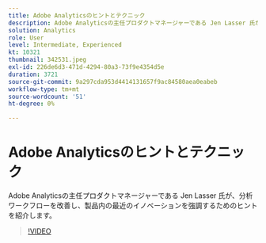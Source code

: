 ```yaml
---
title: Adobe Analyticsのヒントとテクニック
description: Adobe Analyticsの主任プロダクトマネージャーである Jen Lasser 氏が、分析ワークフローの改善と最近のイノベーションのハイライトに関するヒントを紹介します
solution: Analytics
role: User
level: Intermediate, Experienced
kt: 10321
thumbnail: 342531.jpeg
exl-id: 226de6d3-471d-4294-80a3-73f9e4354d5e
duration: 3721
source-git-commit: 9a297cda953d4414131657f9ac84580aea0eabeb
workflow-type: tm+mt
source-wordcount: '51'
ht-degree: 0%

---
```


# Adobe Analyticsのヒントとテクニック

Adobe Analyticsの主任プロダクトマネージャーである Jen Lasser 氏が、分析ワークフローを改善し、製品内の最近のイノベーションを強調するためのヒントを紹介します。

>[!VIDEO](https://video.tv.adobe.com/v/342531/?quality=12&learn=on)
